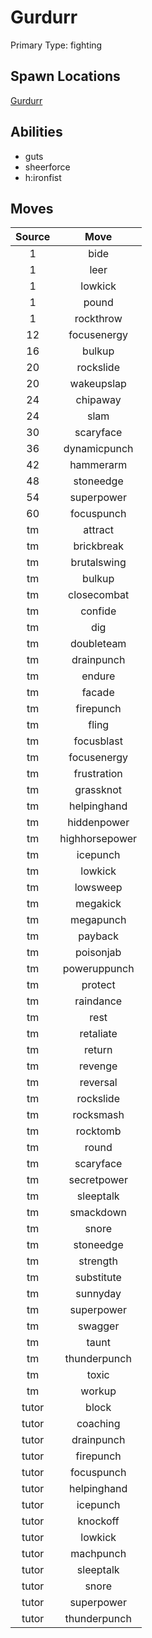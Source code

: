 # Gurdurr  
Primary Type: fighting  
  
## Spawn Locations  
[Gurdurr](/data/spawn_presets/gurdurr.md)  
  
## Abilities  
  * guts
  * sheerforce
  * h:ironfist
  
  
## Moves  
  
| Source | Move |  
|:---:|:---:|  
| 1 | bide |  
| 1 | leer |  
| 1 | lowkick |  
| 1 | pound |  
| 1 | rockthrow |  
| 12 | focusenergy |  
| 16 | bulkup |  
| 20 | rockslide |  
| 20 | wakeupslap |  
| 24 | chipaway |  
| 24 | slam |  
| 30 | scaryface |  
| 36 | dynamicpunch |  
| 42 | hammerarm |  
| 48 | stoneedge |  
| 54 | superpower |  
| 60 | focuspunch |  
| tm | attract |  
| tm | brickbreak |  
| tm | brutalswing |  
| tm | bulkup |  
| tm | closecombat |  
| tm | confide |  
| tm | dig |  
| tm | doubleteam |  
| tm | drainpunch |  
| tm | endure |  
| tm | facade |  
| tm | firepunch |  
| tm | fling |  
| tm | focusblast |  
| tm | focusenergy |  
| tm | frustration |  
| tm | grassknot |  
| tm | helpinghand |  
| tm | hiddenpower |  
| tm | highhorsepower |  
| tm | icepunch |  
| tm | lowkick |  
| tm | lowsweep |  
| tm | megakick |  
| tm | megapunch |  
| tm | payback |  
| tm | poisonjab |  
| tm | poweruppunch |  
| tm | protect |  
| tm | raindance |  
| tm | rest |  
| tm | retaliate |  
| tm | return |  
| tm | revenge |  
| tm | reversal |  
| tm | rockslide |  
| tm | rocksmash |  
| tm | rocktomb |  
| tm | round |  
| tm | scaryface |  
| tm | secretpower |  
| tm | sleeptalk |  
| tm | smackdown |  
| tm | snore |  
| tm | stoneedge |  
| tm | strength |  
| tm | substitute |  
| tm | sunnyday |  
| tm | superpower |  
| tm | swagger |  
| tm | taunt |  
| tm | thunderpunch |  
| tm | toxic |  
| tm | workup |  
| tutor | block |  
| tutor | coaching |  
| tutor | drainpunch |  
| tutor | firepunch |  
| tutor | focuspunch |  
| tutor | helpinghand |  
| tutor | icepunch |  
| tutor | knockoff |  
| tutor | lowkick |  
| tutor | machpunch |  
| tutor | sleeptalk |  
| tutor | snore |  
| tutor | superpower |  
| tutor | thunderpunch |  
  

